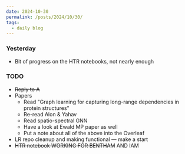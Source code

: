 ```yaml
---
date: 2024-10-30
permalink: /posts/2024/10/30/
tags:
  - daily blog
---
```


### Yesterday
- Bit of progress on the HTR notebooks, not nearly enough

### TODO
- ~~Reply to A~~
- Papers
  - Read "Graph learning for capturing long-range dependencies in protein structures"
  - Re-read Alon & Yahav
  - Read spatio-spectral GNN
  - Have a look at Ewald MP paper as well
  - Put a note about all of the above into the Overleaf
- LR repo cleanup and making functional — make a start
- ~~HTR notebook WORKING FOR BENTHAM~~ AND IAM

